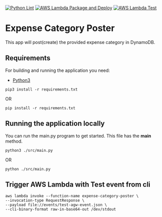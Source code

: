 [![Python Lint](https://github.com/pawanJ09/expense-category-poster/actions/workflows/python-lint.yml/badge.svg)](https://github.com/pawanJ09/expense-category-poster/actions/workflows/python-lint.yml)
[![AWS Lambda Package and Deploy](https://github.com/pawanJ09/expense-category-poster/actions/workflows/aws-lambda-package-deploy.yml/badge.svg)](https://github.com/pawanJ09/expense-category-poster/actions/workflows/aws-lambda-package-deploy.yml)
[![AWS Lambda Test](https://github.com/pawanJ09/expense-category-poster/actions/workflows/aws-lambda-test.yml/badge.svg)](https://github.com/pawanJ09/expense-category-poster/actions/workflows/aws-lambda-test.yml)

# Expense Category Poster

This app will post(create) the provided expense category in DynamoDB.

## Requirements

For building and running the application you need:

- [Python3](https://www.python.org/downloads/)

```shell
pip3 install -r requirements.txt
```
OR
```shell
pip install -r requirements.txt
```

## Running the application locally

You can run the main.py program to get started. This file has the __main__ method.

```shell
python3 ./src/main.py
```
OR
```shell
python ./src/main.py
```

## Trigger AWS Lambda with Test event from cli

```shell
aws lambda invoke --function-name expense-category-poster \
--invocation-type RequestResponse \
--payload file://events/test-agw-event.json \
--cli-binary-format raw-in-base64-out /dev/stdout
```
